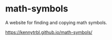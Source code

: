 # math-symbols

A website for finding and copying math symbols.

https://kennytrbl.github.io/math-symbols/
